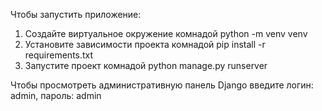 Чтобы запустить приложение:
1. Создайте виртуальное окружение комнадой python -m venv venv
2. Установите зависимости проекта комнадой pip install -r requirements.txt
3. Запустите проект комнадой python manage.py runserver

Чтобы просмотреть административную панель Django введите логин: admin, пароль: admin

